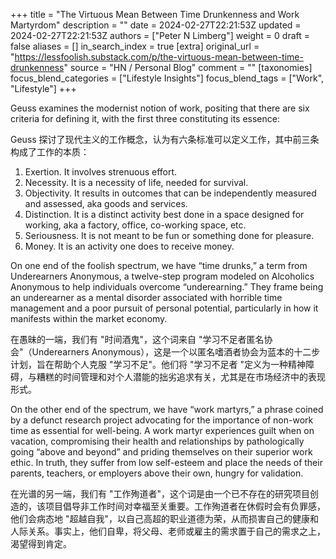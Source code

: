 +++
title = "The Virtuous Mean Between Time Drunkenness and Work Martyrdom"
description = ""
date = 2024-02-27T22:21:53Z
updated = 2024-02-27T22:21:53Z
authors = ["Peter N Limberg"]
weight = 0
draft = false
aliases = []
in_search_index = true
[extra]
original_url = "https://lessfoolish.substack.com/p/the-virtuous-mean-between-time-drunkenness"
source = "HN / Personal Blog"
comment = ""
[taxonomies]
focus_blend_categories = ["Lifestyle Insights"]
focus_blend_tags = ["Work", "Lifestyle"]
+++

Geuss examines the modernist notion of work, positing that there are six criteria for defining it, with the first three constituting its essence:

Geuss 探讨了现代主义的工作概念，认为有六条标准可以定义工作，其中前三条构成了工作的本质：

1. Exertion. It involves strenuous effort.
2. Necessity. It is a necessity of life, needed for survival.
3. Objectivity. It results in outcomes that can be independently measured and assessed, aka goods and services.
4. Distinction. It is a distinct activity best done in a space designed for working, aka a factory, office, co-working space, etc.
5. Seriousness. It is not meant to be fun or something done for pleasure.
6. Money. It is an activity one does to receive money.

On one end of the foolish spectrum, we have “time drunks,” a term from Underearners Anonymous, a twelve-step program modeled on Alcoholics Anonymous to help individuals overcome “underearning.” They frame being an underearner as a mental disorder associated with horrible time management and a poor pursuit of personal potential, particularly in how it manifests within the market economy.

在愚昧的一端，我们有 "时间酒鬼"，这个词来自 "学习不足者匿名协会"（Underearners Anonymous），这是一个以匿名嗜酒者协会为蓝本的十二步计划，旨在帮助个人克服 "学习不足"。他们将 "学习不足者 "定义为一种精神障碍，与糟糕的时间管理和对个人潜能的拙劣追求有关，尤其是在市场经济中的表现形式。

On the other end of the spectrum, we have “work martyrs,” a phrase coined by a defunct research project advocating for the importance of non-work time as essential for well-being. A work martyr experiences guilt when on vacation, compromising their health and relationships by pathologically going “above and beyond” and priding themselves on their superior work ethic. In truth, they suffer from low self-esteem and place the needs of their parents, teachers, or employers above their own, hungry for validation.

在光谱的另一端，我们有 "工作殉道者"，这个词是由一个已不存在的研究项目创造的，该项目倡导非工作时间对幸福至关重要。工作殉道者在休假时会有负罪感，他们会病态地 "超越自我"，以自己高超的职业道德为荣，从而损害自己的健康和人际关系。事实上，他们自卑，将父母、老师或雇主的需求置于自己的需求之上，渴望得到肯定。